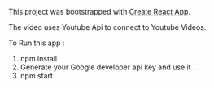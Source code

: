This project was bootstrapped with [Create React App](https://github.com/facebookincubator/create-react-app).

The video uses Youtube Api to connect to Youtube Videos.

To Run this app :
1. npm install
2. Generate your Google developer api key and use it .
3. npm start
